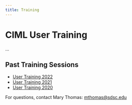 ```yaml
---
title: Training
---
```


# CIML User Training

...

## Past Training Sessions

-   [User Training 2022](https://sdsc.edu/event_items/202201_HPC-CI-Training-Series.html)
-   [User Training 2021](https://sdsc.edu/event_items/202101_HPC_User_Training_Series.html)
-   [User Training 2020](https://sdsc.edu/event_items/202001_HPC_User_Training_Series.html)

For questions, contact Mary Thomas: mthomas@sdsc.edu
